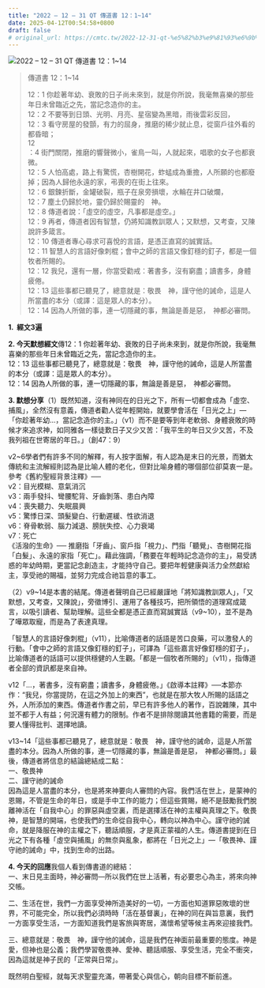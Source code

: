 ```yaml
---
title: "2022 – 12 – 31 QT 傳道書 12：1~14"
date: 2025-04-12T00:54:58+0800
draft: false
# original_url: https://cmtc.tw/2022-12-31-qt-%e5%82%b3%e9%81%93%e6%9b%b8-12%ef%bc%9a114
---
```


![2022 – 12 – 31 QT 傳道書 12：1~14](/images/qt.jpg  "2022 – 12 – 31 QT 傳道書 12：1~14")

> 傳道書 12：1~14
>
> 12：1 你趁著年幼、衰敗的日子尚未來到，就是你所說，我毫無喜樂的那些年日未曾臨近之先，當記念造你的主。  
> 12：2 不要等到日頭、光明、月亮、星宿變為黑暗，雨後雲彩反回，  
> 12：3 看守房屋的發顫，有力的屈身，推磨的稀少就止息，從窗戶往外看的都昏暗；  
> 12  
> ：4 街門關閉，推磨的響聲微小，雀鳥一叫，人就起來，唱歌的女子也都衰微。  
> 12：5 人怕高處，路上有驚慌，杏樹開花，蚱蜢成為重擔，人所願的也都廢掉；因為人歸他永遠的家，弔喪的在街上往來。  
> 12：6 銀鍊折斷，金罐破裂，瓶子在泉旁損壞，水輪在井口破爛，  
> 12：7 塵土仍歸於地，靈仍歸於賜靈的　神。  
> 12：8 傳道者說：「虛空的虛空，凡事都是虛空。」  
> 12：9 再者，傳道者因有智慧，仍將知識教訓眾人；又默想，又考查，又陳說許多箴言。  
> 12：10 傳道者專心尋求可喜悅的言語，是憑正直寫的誠實話。  
> 12：11 智慧人的言語好像刺棍；會中之師的言語又像釘穩的釘子，都是一個牧者所賜的。  
> 12：12 我兒，還有一層，你當受勸戒：著書多，沒有窮盡；讀書多，身體疲倦。  
> 12：13 這些事都已聽見了，總意就是：敬畏　神，謹守他的誡命，這是人所當盡的本分（或譯：這是眾人的本分）。  
> 12：14 因為人所做的事，連一切隱藏的事，無論是善是惡，　神都必審問。

**1.  經文3遍**

**2. 今天默想經文**傳12：1 你趁著年幼、衰敗的日子尚未來到，就是你所說，我毫無喜樂的那些年日未曾臨近之先，當記念造你的主。  
12：13 這些事都已聽見了，總意就是：敬畏　神，謹守他的誡命，這是人所當盡的本分（或譯：這是眾人的本分）。  
12：14 因為人所做的事，連一切隱藏的事，無論是善是惡，　神都必審問。

**3. 默想分享**（1）既然知道，沒有神同在的日光之下，所有一切都會成為「虛空、捕風」，全然沒有意義，傳道者勸人從年輕開始，就要學會活在「日光之上」—「你趁著年幼…，當記念造你的主。」（v1）而不是要等到年老軟弱、身體衰敗的時候才來追求神，如同雅各一樣徒歎日子又少又苦：「我平生的年日又少又苦，不及我列祖在世寄居的年日。」（創47：9）

v2~6學者們有許多不同的解釋，有人按字面解，有人認為是末日的光景，而猶太傳統和主流解經則認為是比喻人體的老化，但對比喻身體的哪個部位卻莫衷一是。參考《舊約聖經背景注釋》──  
v2：目光模糊、意氣消沉  
v3：兩手發抖、彎腰駝背、牙齒剝落、患白內障  
v4：喪失聽力、失眠晨興  
v5：驚悸日深、頭髮變白、行動遲緩、性欲消退  
v6：脊骨軟弱、腦力減退、膀胱失控、心力衰竭  
v7：死亡  
《活潑的生命》── 推磨指「牙齒」、窗戶指「視力」、門指「聽覺」、杏樹開花指「白髮」、永遠的家指「死亡」。藉此強調，「務要在年輕時記念造你的主」，易受誘惑的年幼時期，更當記念創造主，才能持守自己。要把年輕健康與活力全然獻給主，享受祂的賜福，並努力完成合祂旨意的事工。

（2）v9~14是本書的結尾。傳道者聲明自己已經嚴謹地「將知識教訓眾人」，「又默想，又考查，又陳說」，旁徵博引、運用了各種技巧，把所領悟的道理寫成箴言，以吸引讀者、幫助理解。這些全都是憑正直而寫誠實話（v9~10），並不是為了嘩眾取寵，而是為了表達真理。

「智慧人的言語好像刺棍」（v11），比喻傳道者的話語是苦口良藥，可以激發人的行動。「會中之師的言語又像釘穩的釘子」，可譯為「這些嘉言好像釘穩的釘子」，比喻傳道者的話語可以提供穩健的人生觀。「都是一個牧者所賜的」（v11），指傳道者全部的資訊都是來自神。

v12「…，著書多，沒有窮盡；讀書多，身體疲倦。」《啟導本註釋》──本節亦作：“我兒，你當提防，在這之外加上的東西”，也就是在那大牧人所賜的話語之外，人所添加的東西。傳道者作書之前，早已有許多他人的著作，百說雜陳，其中並不都于人有益；何況還有體力的限制。作者不是排除閱讀其他書籍的需要，而是要人懂得批判、選擇地讀。

v13~14「這些事都已聽見了，總意就是：敬畏　神，謹守他的誡命，這是人所當盡的本分。因為人所做的事，連一切隱藏的事，無論是善是惡，　神都必審問。」最後，傳道者將信息的結論總結成二點：  
一、敬畏神  
二、謹守祂的誡命  
因為這是人當盡的本分，也是將來神要向人審問的內容。我們活在世上，是蒙神的恩賜，不管是生命的年日，或是手中工作的能力；但這些賞賜，絕不是鼓勵我們脫離神活在「自我中心」的罪惡與虛空裏，而是選擇活在神的主權與真理之下。敬畏神，是智慧的開端，也使我們的生命從自我中心，轉向以神為中心。謹守祂的誡命，就是降服在神的主權之下，聽話順服，才是真正蒙福的人生。傳道書提到在日光之下有各種「虛空與捕風」的無奈與亂象，都將在「日光之上」—「敬畏神、謹守祂的誡命」中，找到生命的出路。

**4. 今天的回應**我個人看到傳書道的總結：  
一、末日見主面時，神必審問—所以我們在世上活著，有必要忠心為主，將來向神交帳。

二、生活在世，我們一方面享受神所造美好的一切，一方面也知道罪惡敗壞的世界，不可能完全，所以我們必須時時「活在基督裏」，在神的同在與旨意裏，我們一方面享受生活，一方面知道我們是客旅與寄居，滿懷希望等候主再來迎接我們。

三、總意就是：敬畏　神，謹守他的誡命，這是我們在神面前最重要的態度。神是愛，但神也是公義；我們學習敬畏神、愛神、聽話順服、享受生活，完全不衝突，因為這就是神子民的「正常與日常」。

既然明白聖經，就每天求聖靈充滿，帶著愛心與信心，朝向目標不斷前進。